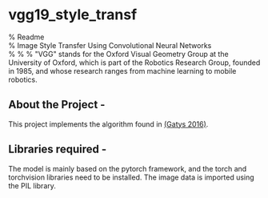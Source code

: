 # vgg19_style_transf
% Readme                                   
% Image Style Transfer Using Convolutional Neural Networks        
%
%
% "VGG" stands for the Oxford Visual Geometry Group at the University of Oxford, which is part of the Robotics Research Group, founded in 1985, and whose research ranges from machine learning to mobile robotics.

About the Project - 
--------------------
This project implements the algorithm found in [(Gatys 2016)](https://www.cv-foundation.org/openaccess/content_cvpr_2016/papers/Gatys_Image_Style_Transfer_CVPR_2016_paper.pdf).

Libraries required - 
--------------------
The model is mainly based on the pytorch framework, and the torch and torchvision libraries need to be installed. The image data is imported using the PIL library.

